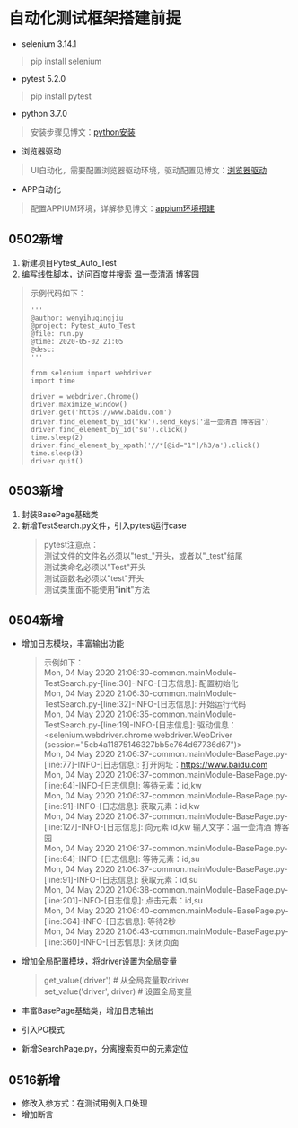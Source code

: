 # 自动化测试框架搭建前提
* selenium 3.14.1
 > pip install selenium

* pytest 5.2.0
 > pip install pytest

* python 3.7.0
 > 安装步骤见博文：[python安装]()

* 浏览器驱动
 > UI自动化，需要配置浏览器驱动环境，驱动配置见博文：[浏览器驱动](https://www.cnblogs.com/hong-fithing/p/7623838.html)

* APP自动化
 > 配置APPIUM环境，详解参见博文：[appium环境搭建](https://www.cnblogs.com/hong-fithing/p/11475812.html)

## 0502新增
1. 新建项目Pytest_Auto_Test
2. 编写线性脚本，访问百度并搜索 温一壶清酒 博客园  
 > 示例代码如下：
 > 
 > ```
 >'''  
 >@author: wenyihuqingjiu  
 >@project: Pytest_Auto_Test  
 >@file: run.py  
 >@time: 2020-05-02 21:05  
 >@desc:  
 >'''  
 >
 > from selenium import webdriver  
 > import time
 > 
 > driver = webdriver.Chrome()  
 > driver.maximize_window()  
 > driver.get('https://www.baidu.com')  
 > driver.find_element_by_id('kw').send_keys('温一壶清酒 博客园')  
 > driver.find_element_by_id('su').click()  
 > time.sleep(2)  
 > driver.find_element_by_xpath('//*[@id="1"]/h3/a').click()
 > time.sleep(3)  
 > driver.quit()  
 > ```  

## 0503新增
1. 封装BasePage基础类
2. 新增TestSearch.py文件，引入pytest运行case  
   > pytest注意点：  
   > 测试文件的文件名必须以"test_"开头，或者以"_test"结尾  
   > 测试类命名必须以"Test"开头  
   > 测试函数名必须以"test"开头  
   > 测试类里面不能使用"__init__"方法

## 0504新增
* 增加日志模块，丰富输出功能  
   > 示例如下：  
   > Mon, 04 May 2020 21:06:30-common.mainModule-TestSearch.py-[line:30]-INFO-[日志信息]: 配置初始化  
   > Mon, 04 May 2020 21:06:30-common.mainModule-TestSearch.py-[line:32]-INFO-[日志信息]: 开始运行代码  
   > Mon, 04 May 2020 21:06:35-common.mainModule-TestSearch.py-[line:19]-INFO-[日志信息]: 驱动信息：<selenium.webdriver.chrome.webdriver.WebDriver (session="5cb4a11875146327bb5e764d67736d67")>  
   > Mon, 04 May 2020 21:06:37-common.mainModule-BasePage.py-[line:77]-INFO-[日志信息]: 打开网址：https://www.baidu.com  
   > Mon, 04 May 2020 21:06:37-common.mainModule-BasePage.py-[line:64]-INFO-[日志信息]: 等待元素：id,kw  
   > Mon, 04 May 2020 21:06:37-common.mainModule-BasePage.py-[line:91]-INFO-[日志信息]: 获取元素：id,kw  
   > Mon, 04 May 2020 21:06:37-common.mainModule-BasePage.py-[line:127]-INFO-[日志信息]: 向元素 id,kw 输入文字：温一壶清酒 博客园  
   > Mon, 04 May 2020 21:06:37-common.mainModule-BasePage.py-[line:64]-INFO-[日志信息]: 等待元素：id,su  
   > Mon, 04 May 2020 21:06:37-common.mainModule-BasePage.py-[line:91]-INFO-[日志信息]: 获取元素：id,su  
   > Mon, 04 May 2020 21:06:38-common.mainModule-BasePage.py-[line:201]-INFO-[日志信息]: 点击元素：id,su  
   > Mon, 04 May 2020 21:06:40-common.mainModule-BasePage.py-[line:364]-INFO-[日志信息]: 等待2秒  
   > Mon, 04 May 2020 21:06:43-common.mainModule-BasePage.py-[line:360]-INFO-[日志信息]: 关闭页面   
     
* 增加全局配置模块，将driver设置为全局变量  
   > get_value('driver')  # 从全局变量取driver  
   > set_value('driver', driver) # 设置全局变量

* 丰富BasePage基础类，增加日志输出  
* 引入PO模式  
* 新增SearchPage.py，分离搜索页中的元素定位

## 0516新增
* 修改入参方式：在测试用例入口处理
* 增加断言